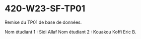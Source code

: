 # 420-W23-SF-TP01

Remise du TP01 de base de données.

Nom étudiant 1 : Sidi Allaf
Nom étudiant 2 : Kouakou Koffi Eric B.